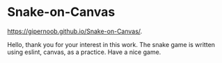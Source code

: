 # Snake-on-Canvas
https://gipernoob.github.io/Snake-on-Canvas/.

Hello, thank you for your interest in this work. The snake game is written using eslint, canvas, as a practice. Have a nice game.